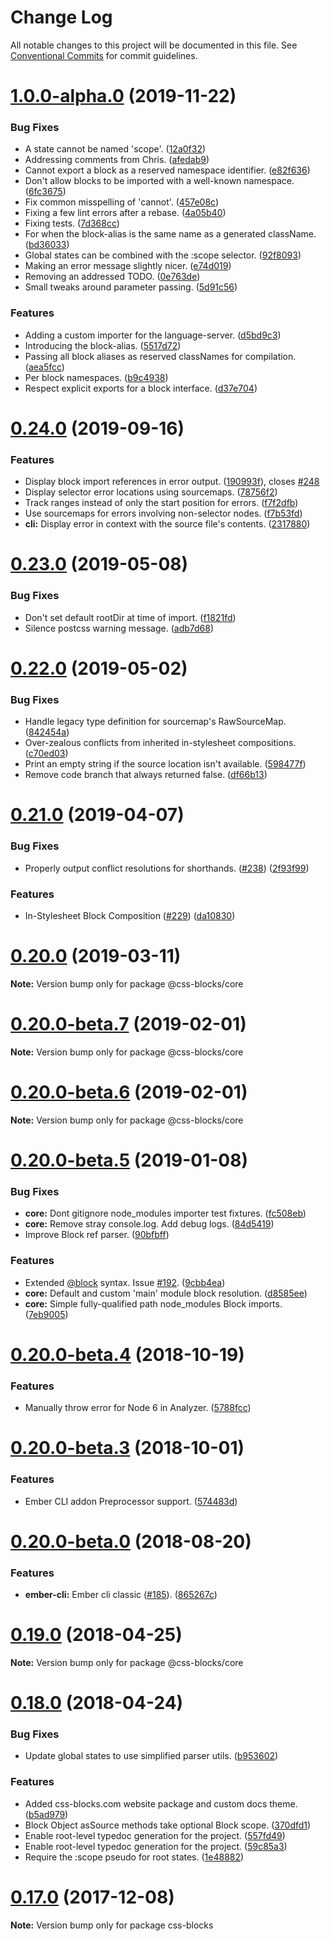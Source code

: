 # Change Log

All notable changes to this project will be documented in this file.
See [Conventional Commits](https://conventionalcommits.org) for commit guidelines.

# [1.0.0-alpha.0](https://github.com/linkedin/css-blocks/tree/master/packages/%40css-blocks/core/compare/v0.24.0...v1.0.0-alpha.0) (2019-11-22)


### Bug Fixes

* A state cannot be named 'scope'. ([12a0f32](https://github.com/linkedin/css-blocks/tree/master/packages/%40css-blocks/core/commit/12a0f32))
* Addressing comments from Chris. ([afedab9](https://github.com/linkedin/css-blocks/tree/master/packages/%40css-blocks/core/commit/afedab9))
* Cannot export a block as a reserved namespace identifier. ([e82f636](https://github.com/linkedin/css-blocks/tree/master/packages/%40css-blocks/core/commit/e82f636))
* Don't allow blocks to be imported with a well-known namespace. ([6fc3675](https://github.com/linkedin/css-blocks/tree/master/packages/%40css-blocks/core/commit/6fc3675))
* Fix common misspelling of 'cannot'. ([457e08c](https://github.com/linkedin/css-blocks/tree/master/packages/%40css-blocks/core/commit/457e08c))
* Fixing a few lint errors after a rebase. ([4a05b40](https://github.com/linkedin/css-blocks/tree/master/packages/%40css-blocks/core/commit/4a05b40))
* Fixing tests. ([7d368cc](https://github.com/linkedin/css-blocks/tree/master/packages/%40css-blocks/core/commit/7d368cc))
* For when the block-alias is the same name as a generated className. ([bd36033](https://github.com/linkedin/css-blocks/tree/master/packages/%40css-blocks/core/commit/bd36033))
* Global states can be combined with the :scope selector. ([92f8093](https://github.com/linkedin/css-blocks/tree/master/packages/%40css-blocks/core/commit/92f8093))
* Making an error message slightly nicer. ([e74d019](https://github.com/linkedin/css-blocks/tree/master/packages/%40css-blocks/core/commit/e74d019))
* Removing an addressed TODO. ([0e763de](https://github.com/linkedin/css-blocks/tree/master/packages/%40css-blocks/core/commit/0e763de))
* Small tweaks around parameter passing. ([5d91c56](https://github.com/linkedin/css-blocks/tree/master/packages/%40css-blocks/core/commit/5d91c56))


### Features

* Adding a custom importer for the language-server. ([d5bd9c3](https://github.com/linkedin/css-blocks/tree/master/packages/%40css-blocks/core/commit/d5bd9c3))
* Introducing the block-alias. ([5517d72](https://github.com/linkedin/css-blocks/tree/master/packages/%40css-blocks/core/commit/5517d72))
* Passing all block aliases as reserved classNames for compilation. ([aea5fcc](https://github.com/linkedin/css-blocks/tree/master/packages/%40css-blocks/core/commit/aea5fcc))
* Per block namespaces. ([b9c4938](https://github.com/linkedin/css-blocks/tree/master/packages/%40css-blocks/core/commit/b9c4938))
* Respect explicit exports for a block interface. ([d37e704](https://github.com/linkedin/css-blocks/tree/master/packages/%40css-blocks/core/commit/d37e704))





# [0.24.0](https://github.com/linkedin/css-blocks/tree/master/packages/%40css-blocks/core/compare/v0.23.2...v0.24.0) (2019-09-16)


### Features

* Display block import references in error output. ([190993f](https://github.com/linkedin/css-blocks/tree/master/packages/%40css-blocks/core/commit/190993f)), closes [#248](https://github.com/linkedin/css-blocks/tree/master/packages/%40css-blocks/core/issues/248)
* Display selector error locations using sourcemaps. ([78756f2](https://github.com/linkedin/css-blocks/tree/master/packages/%40css-blocks/core/commit/78756f2))
* Track ranges instead of only the start position for errors. ([f7f2dfb](https://github.com/linkedin/css-blocks/tree/master/packages/%40css-blocks/core/commit/f7f2dfb))
* Use sourcemaps for errors involving non-selector nodes. ([f7b53fd](https://github.com/linkedin/css-blocks/tree/master/packages/%40css-blocks/core/commit/f7b53fd))
* **cli:** Display error in context with the source file's contents. ([2317880](https://github.com/linkedin/css-blocks/tree/master/packages/%40css-blocks/core/commit/2317880))





<a name="0.23.0"></a>
# [0.23.0](https://github.com/linkedin/css-blocks/tree/master/packages/%40css-blocks/core/compare/v0.22.0...v0.23.0) (2019-05-08)


### Bug Fixes

* Don't set default rootDir at time of import. ([f1821fd](https://github.com/linkedin/css-blocks/tree/master/packages/%40css-blocks/core/commit/f1821fd))
* Silence postcss warning message. ([adb7d68](https://github.com/linkedin/css-blocks/tree/master/packages/%40css-blocks/core/commit/adb7d68))





<a name="0.22.0"></a>
# [0.22.0](https://github.com/linkedin/css-blocks/tree/master/packages/%40css-blocks/core/compare/v0.21.0...v0.22.0) (2019-05-02)


### Bug Fixes

* Handle legacy type definition for sourcemap's RawSourceMap. ([842454a](https://github.com/linkedin/css-blocks/tree/master/packages/%40css-blocks/core/commit/842454a))
* Over-zealous conflicts from inherited in-stylesheet compositions. ([c70ed03](https://github.com/linkedin/css-blocks/tree/master/packages/%40css-blocks/core/commit/c70ed03))
* Print an empty string if the source location isn't available. ([598477f](https://github.com/linkedin/css-blocks/tree/master/packages/%40css-blocks/core/commit/598477f))
* Remove code branch that always returned false. ([df66b13](https://github.com/linkedin/css-blocks/tree/master/packages/%40css-blocks/core/commit/df66b13))





<a name="0.21.0"></a>
# [0.21.0](https://github.com/linkedin/css-blocks/tree/master/packages/%40css-blocks/core/compare/v0.20.0...v0.21.0) (2019-04-07)


### Bug Fixes

* Properly output conflict resolutions for shorthands. ([#238](https://github.com/linkedin/css-blocks/tree/master/packages/%40css-blocks/core/issues/238)) ([2f93f99](https://github.com/linkedin/css-blocks/tree/master/packages/%40css-blocks/core/commit/2f93f99))


### Features

* In-Stylesheet Block Composition ([#229](https://github.com/linkedin/css-blocks/tree/master/packages/%40css-blocks/core/issues/229)) ([da10830](https://github.com/linkedin/css-blocks/tree/master/packages/%40css-blocks/core/commit/da10830))





<a name="0.20.0"></a>
# [0.20.0](https://github.com/linkedin/css-blocks/tree/master/packages/%40css-blocks/core/compare/v0.20.0-beta.8...v0.20.0) (2019-03-11)

**Note:** Version bump only for package @css-blocks/core





<a name="0.20.0-beta.7"></a>
# [0.20.0-beta.7](https://github.com/linkedin/css-blocks/tree/master/packages/%40css-blocks/core/compare/v0.20.0-beta.5...v0.20.0-beta.7) (2019-02-01)

**Note:** Version bump only for package @css-blocks/core





<a name="0.20.0-beta.6"></a>
# [0.20.0-beta.6](https://github.com/linkedin/css-blocks/tree/master/packages/%40css-blocks/core/compare/v0.20.0-beta.5...v0.20.0-beta.6) (2019-02-01)

**Note:** Version bump only for package @css-blocks/core





<a name="0.20.0-beta.5"></a>
# [0.20.0-beta.5](https://github.com/linkedin/css-blocks/tree/master/packages/%40css-blocks/core/compare/v0.20.0-beta.4...v0.20.0-beta.5) (2019-01-08)


### Bug Fixes

* **core:** Dont gitignore node_modules importer test fixtures. ([fc508eb](https://github.com/linkedin/css-blocks/tree/master/packages/%40css-blocks/core/commit/fc508eb))
* **core:** Remove stray console.log. Add debug logs. ([84d5419](https://github.com/linkedin/css-blocks/tree/master/packages/%40css-blocks/core/commit/84d5419))
* Improve Block ref parser. ([90bfbff](https://github.com/linkedin/css-blocks/tree/master/packages/%40css-blocks/core/commit/90bfbff))


### Features

* Extended [@block](https://github.com/block) syntax. Issue [#192](https://github.com/linkedin/css-blocks/tree/master/packages/%40css-blocks/core/issues/192). ([9cbb4ea](https://github.com/linkedin/css-blocks/tree/master/packages/%40css-blocks/core/commit/9cbb4ea))
* **core:** Default and custom 'main' module block resolution. ([d8585ee](https://github.com/linkedin/css-blocks/tree/master/packages/%40css-blocks/core/commit/d8585ee))
* **core:** Simple fully-qualified path node_modules Block imports. ([7eb9005](https://github.com/linkedin/css-blocks/tree/master/packages/%40css-blocks/core/commit/7eb9005))





<a name="0.20.0-beta.4"></a>
# [0.20.0-beta.4](https://github.com/linkedin/css-blocks/compare/v0.20.0-beta.3...v0.20.0-beta.4) (2018-10-19)


### Features

* Manually throw error for Node 6 in Analyzer. ([5788fcc](https://github.com/linkedin/css-blocks/commit/5788fcc))





<a name="0.20.0-beta.3"></a>
# [0.20.0-beta.3](https://github.com/linkedin/css-blocks/compare/v0.20.0-beta.2...v0.20.0-beta.3) (2018-10-01)


### Features

* Ember CLI addon Preprocessor support. ([574483d](https://github.com/linkedin/css-blocks/commit/574483d))





<a name="0.20.0-beta.0"></a>
# [0.20.0-beta.0](https://github.com/linkedin/css-blocks/compare/v0.19.0...v0.20.0-beta.0) (2018-08-20)


### Features

* **ember-cli:** Ember cli classic ([#185](https://github.com/linkedin/css-blocks/issues/185)). ([865267c](https://github.com/linkedin/css-blocks/commit/865267c))





<a name="0.19.0"></a>
# [0.19.0](https://github.com/linkedin/css-blocks/compare/v0.18.0...v0.19.0) (2018-04-25)

**Note:** Version bump only for package @css-blocks/core





<a name="0.18.0"></a>
# [0.18.0](https://github.com/linkedin/css-blocks/compare/0.15.1...0.18.0) (2018-04-24)


### Bug Fixes

* Update global states to use simplified parser utils. ([b953602](https://github.com/linkedin/css-blocks/commit/b953602))


### Features

* Added css-blocks.com website package and custom docs theme. ([b5ad979](https://github.com/linkedin/css-blocks/commit/b5ad979))
* Block Object asSource methods take optional Block scope. ([370dfd1](https://github.com/linkedin/css-blocks/commit/370dfd1))
* Enable root-level typedoc generation for the project. ([557fd49](https://github.com/linkedin/css-blocks/commit/557fd49))
* Enable root-level typedoc generation for the project. ([59c85a3](https://github.com/linkedin/css-blocks/commit/59c85a3))
* Require the :scope pseudo for root states. ([1e48882](https://github.com/linkedin/css-blocks/commit/1e48882))





<a name="0.17.0"></a>
# [0.17.0](https://github.com/linkedin/css-blocks/compare/0.15.1...0.17.0) (2017-12-08)




**Note:** Version bump only for package css-blocks
